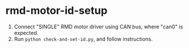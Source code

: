 # rmd-motor-id-setup
1. Connect "SINGLE" RMD motor driver using CAN bus, where "can0" is expected.
2. Run `python check-and-set-id.py`, and follow instructions.
